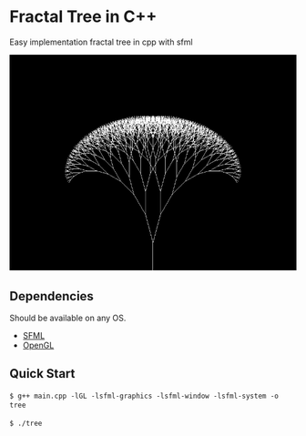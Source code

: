 # Fractal Tree in C++

Easy implementation fractal tree in cpp with sfml

![screenshot](./assets/tree.png)

## Dependencies

Should be available on any OS.

- [SFML]
- [OpenGL]

## Quick Start

```
$ g++ main.cpp -lGL -lsfml-graphics -lsfml-window -lsfml-system -o tree

$ ./tree
```
[SFML]: https://www.sfml-dev.org/
[OpenGL]: https://www.opengl.org/
